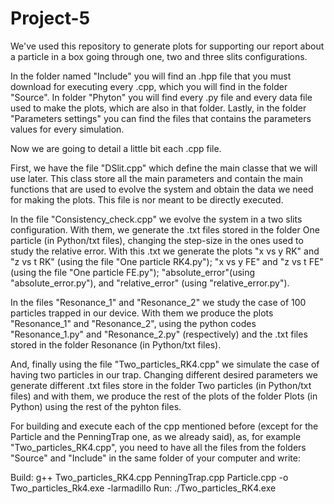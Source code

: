 # Project-5

We've used this repository to generate plots for supporting our report about a particle in a box going through one, two and three slits configurations.

In the folder named "Include" you will find an .hpp file that you must download for executing every .cpp, which you will find in the folder "Source". In folder "Phyton" you will find every .py file and every data file used to make the plots, which are also in that folder. Lastly, in the folder "Parameters settings" you can find the files that contains the parameters values for every simulation.

Now we are going to detail a little bit each .cpp file.

First, we have the file "DSlit.cpp" which define the main classe that we will use later. This class store all the main parameters and contain the main functions that are used to evolve the system and obtain the data we need for making the plots. This file is nor meant to be directly executed.

In the file "Consistency_check.cpp" we evolve the system in a two slits configuration. With them, we generate the .txt files stored in the folder One particle (in Python/txt files), changing the step-size in the ones used to study the relative error. With this .txt we generate the plots "x vs y RK" and "z vs t RK" (using the file "One particle RK4.py"); "x vs y FE" and "z vs t FE" (using the file "One particle FE.py"); "absolute_error"(using "absolute_error.py"), and "relative_error" (using "relative_error.py").

In the files "Resonance_1" and "Resonance_2" we study the case of 100 particles trapped in our device. With them we produce the plots "Resonance_1" and "Resonance_2", using the python codes "Resonance_1.py" and "Resonance_2.py" (respectively) and the .txt files stored in the folder Resonance (in Python/txt files).

And, finally using the file "Two_particles_RK4.cpp" we simulate the case of having two particles in our trap. Changing different desired parameters we generate different .txt files store in the folder Two particles (in Python/txt files) and with them, we produce the rest of the plots of the folder Plots (in Python) using the rest of the pyhton files.

For building and execute each of the cpp mentioned before (except for the Particle and the PenningTrap one, as we already said), as, for example "Two_particles_RK4.cpp", you need to have all the files from the folders "Source" and "Include" in the same folder of your computer and write:

Build: g++ Two_particles_RK4.cpp PenningTrap.cpp Particle.cpp -o Two_particles_Rk4.exe -larmadillo Run: ./Two_particles_RK4.exe

